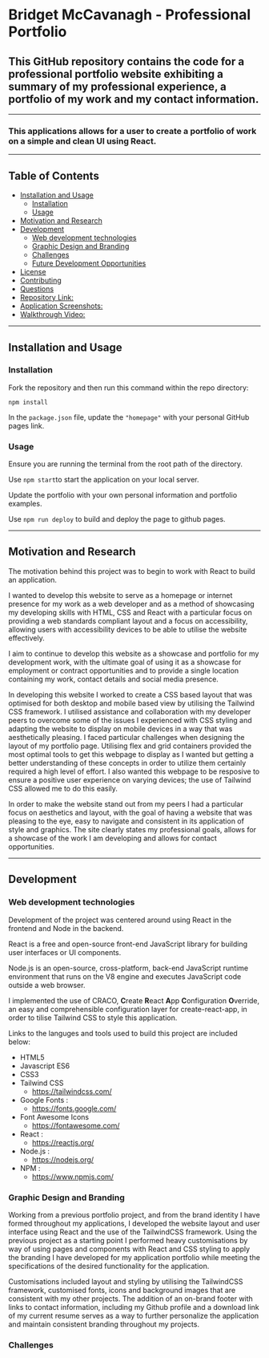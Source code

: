 # Bridget McCavanagh - Professional Portfolio

## This GitHub repository contains the code for a professional portfolio website exhibiting a summary of my professional experience, a portfolio of my work and my contact information.

---

### This applications allows for a user to create a portfolio of work on a simple and clean UI using React.

---

## Table of Contents

* [Installation and Usage](#installation-and-usage)
  * [Installation](#installation)
  * [Usage](#usage)
* [Motivation and Research](#motivation-and-research)
* [Development](#development)
  * [Web development technologies](#web-development-technologies)
  * [Graphic Design and Branding](#graphic-design-and-branding)
  * [Challenges](#challenges)
  * [Future Development Opportunities](#future-development-opportunities)
* [License](#license)
* [Contributing](#contributing)
* [Questions](#questions)
* [Repository Link:](#repository-link)
* [Application Screenshots:](#application-screenshots)
* [Walkthrough Video:](#walkthrough-video)

---

## Installation and Usage

### Installation

Fork the repository and then run this command within the repo directory:

```npm install```

In the ```package.json``` file, update the ```"homepage"``` with your personal GitHub pages link.

### Usage

Ensure you are running the terminal from the root path of the directory.

Use ```npm start```to start the application on your local server.

Update the portfolio with your own personal information and portfolio examples.

Use ```npm run deploy``` to build and deploy the page to github pages.

---

## Motivation and Research

The motivation behind this project was to begin to work with React to build an application.

I wanted to develop this website to serve as a homepage or internet presence for my work as a web developer and as a method of showcasing my developing skills with HTML, CSS and React with a particular focus on providing a web standards compliant layout and a focus on accessibility, allowing users with accessibility devices to be able to utilise the website effectively.

I aim to continue to develop this website as a showcase and portfolio for my development work, with the ultimate goal of using it as a showcase for employment or contract opportunities and to provide a single location containing my work, contact details and social media presence.

In developing this website I worked to create a CSS based layout that was optimised for both desktop and mobile based view by utilising the Tailwind CSS framework. I utilised assistance and collaboration with my developer peers to overcome some of the issues I experienced with CSS styling and adapting the website to display on mobile devices in a way that was aesthetically pleasing. I faced particular challenges when designing the layout of my portfolio page. Utilising flex and grid containers provided the most optimal tools to get this webpage to display as I wanted but getting a better understanding of these concepts in order to utilize them certainly required a high level of effort. I also wanted this webpage to be resposive to ensure a positive user experience on varying devices; the use of Tailwind CSS allowed me to do this easily.

In order to make the website stand out from my peers I had a particular focus on aesthetics and layout, with the goal of having a website that was pleasing to the eye, easy to navigate and consistent in its application of style and graphics. The site clearly states my professional goals, allows for a showcase of the work I am developing and allows for contact opportunities.

---

## Development

### Web development technologies

Development of the project was centered around using React in the frontend and Node in the backend.

React is a free and open-source front-end JavaScript library for building user interfaces or UI components.

Node.js is an open-source, cross-platform, back-end JavaScript runtime environment that runs on the V8 engine and executes JavaScript code outside a web browser.

I implemented the use of CRACO, **C**reate **R**eact **A**pp **C**onfiguration **O**verride, an easy and comprehensible configuration layer for create-react-app, in order to tilise Tailwind CSS to style this application.
 
Links to the languges and tools used to build this project are included below:

* HTML5
* Javascript ES6
* CSS3
* Tailwind CSS
    * https://tailwindcss.com/
* Google Fonts :
    * https://fonts.google.com/
* Font Awesome Icons
    * https://fontawesome.com/
* React :
    * https://reactjs.org/
* Node.js :
    * https://nodejs.org/
* NPM :
    * https://www.npmjs.com/

### Graphic Design and Branding

Working from a previous portfolio project, and from the brand identity I have formed throughout my applications, I developed the website layout and user interface using React and the use of the TailwindCSS framework. Using the previous project as a starting point I performed heavy customisations by way of using pages and components with React and CSS styling to apply the branding I have developed for my application portfolio while meeting the specifications of the desired functionality for the application.

Customisations included layout and styling by utilising the TailwindCSS framework, customised fonts, icons and background images that are consistent with my other projects. The addition of an on-brand footer with links to contact information, including my Github profile and a download link of my current resume serves as a way to further personalize the application and maintain consistent branding throughout my projects.

### Challenges

